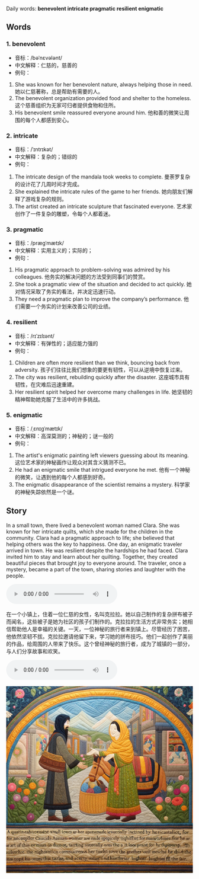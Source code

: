 Daily words: **benevolent intricate pragmatic resilient enigmatic**

## Words
### 1. benevolent
- 音标：/bəˈnɛvələnt/ <span style="cursor: pointer;" onclick="document.getElementById('audio-player-1').play()"><i class="fas fa-volume-up"></i></span>
<audio id="audio-player-1" src="audios/words/benevolent.mp3" style="display:none;"></audio>
- 中文解释：仁慈的，慈善的
- 例句：
1. She was known for her benevolent nature, always helping those in need. 她以仁慈著称，总是帮助有需要的人。
2. The benevolent organization provided food and shelter to the homeless. 这个慈善组织为无家可归者提供食物和住所。
3. His benevolent smile reassured everyone around him. 他和善的微笑让周围的每个人都感到安心。

### 2. intricate
- 音标：/ˈɪntrɪkət/ <span style="cursor: pointer;" onclick="document.getElementById('audio-player-2').play()"><i class="fas fa-volume-up"></i></span>
<audio id="audio-player-2" src="audios/words/intricate.mp3" style="display:none;"></audio>
- 中文解释：复杂的；错综的
- 例句：
1. The intricate design of the mandala took weeks to complete. 曼荼罗复杂的设计花了几周时间才完成。
2. She explained the intricate rules of the game to her friends. 她向朋友们解释了游戏复杂的规则。
3. The artist created an intricate sculpture that fascinated everyone. 艺术家创作了一件复杂的雕塑，令每个人都着迷。

### 3. pragmatic
- 音标：/præɡˈmætɪk/ <span style="cursor: pointer;" onclick="document.getElementById('audio-player-3').play()"><i class="fas fa-volume-up"></i></span>
<audio id="audio-player-3" src="audios/words/pragmatic.mp3" style="display:none;"></audio>
- 中文解释：实用主义的；实际的；
- 例句：
1. His pragmatic approach to problem-solving was admired by his colleagues. 他务实的解决问题的方法受到同事们的赞赏。
2. She took a pragmatic view of the situation and decided to act quickly. 她对情况采取了务实的看法，并决定迅速行动。
3. They need a pragmatic plan to improve the company’s performance. 他们需要一个务实的计划来改善公司的业绩。

### 4. resilient
- 音标：/rɪˈzɪlɪənt/ <span style="cursor: pointer;" onclick="document.getElementById('audio-player-4').play()"><i class="fas fa-volume-up"></i></span>
<audio id="audio-player-4" src="audios/words/resilient.mp3" style="display:none;"></audio>
- 中文解释：有弹性的；适应能力强的
- 例句：
1. Children are often more resilient than we think, bouncing back from adversity. 孩子们往往比我们想象的要更有韧性，可以从逆境中恢复过来。
2. The city was resilient, rebuilding quickly after the disaster. 这座城市具有韧性，在灾难后迅速重建。
3. Her resilient spirit helped her overcome many challenges in life. 她坚韧的精神帮助她克服了生活中的许多挑战。

### 5. enigmatic
- 音标：/ˌɛnɪɡˈmætɪk/ <span style="cursor: pointer;" onclick="document.getElementById('audio-player-5').play()"><i class="fas fa-volume-up"></i></span>
<audio id="audio-player-5" src="audios/words/enigmatic.mp3" style="display:none;"></audio>
- 中文解释：高深莫测的；神秘的；谜一般的
- 例句：
1. The artist's enigmatic painting left viewers guessing about its meaning. 这位艺术家的神秘画作让观众对其含义猜测不已。
2. He had an enigmatic smile that intrigued everyone he met. 他有一个神秘的微笑，让遇到他的每个人都感到好奇。
3. The enigmatic disappearance of the scientist remains a mystery. 科学家的神秘失踪依然是一个谜。

## Story
In a small town, there lived a benevolent woman named Clara. She was known for her intricate quilts, which she made for the children in the community. Clara had a pragmatic approach to life; she believed that helping others was the key to happiness. One day, an enigmatic traveler arrived in town. He was resilient despite the hardships he had faced. Clara invited him to stay and learn about her quilting. Together, they created beautiful pieces that brought joy to everyone around. The traveler, once a mystery, became a part of the town, sharing stories and laughter with the people.

<audio controls>
<source src="https://files.dwong.top/2024-07-30-english.mp3" type="audio/mpeg">
你的浏览器不支持音频元素。
</audio>


在一个小镇上，住着一位仁慈的女性，名叫克拉拉。她以自己制作的复杂拼布被子而闻名，这些被子是她为社区的孩子们制作的。克拉拉的生活方式非常务实；她相信帮助他人是幸福的关键。一天，一位神秘的旅行者来到镇上。尽管经历了困苦，他依然坚韧不拔。克拉拉邀请他留下来，学习她的拼布技巧。他们一起创作了美丽的作品，给周围的人带来了快乐。这个曾经神秘的旅行者，成为了城镇的一部分，与人们分享故事和欢笑。

<audio controls>
<source src="https://files.dwong.top/2024-07-30-chinese.mp3" type="audio/mpeg">
你的浏览器不支持音频元素。
</audio>


![story](./images/2024-07-30.png)